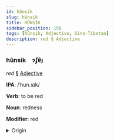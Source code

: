 ```yaml
---
id: hûnsik
slug: hûnsik
title: HÛNSİK
sidebar_position: 156
tags: [hûnsik, Adjective, Sino-Tibetan]
description: red § Adjective
---
```


### hûnsik&emsp;<span kind="abugida">ɂ̃ʄɐ̑ȷ</span>

*red* **§** [Adjective](../../tags/Adjective)

**IPA**: /ˈhun.sɪk/

**Verb**: to be red

**Noun**: redness

**Modifier**: red

<details>
    <summary>Origin</summary>
    Cantonese 紅色 hung sik /hʊŋ²¹ sɪk̚⁵/<br/>
    <em>Sino-Tibetan Language Family</em>
</details>